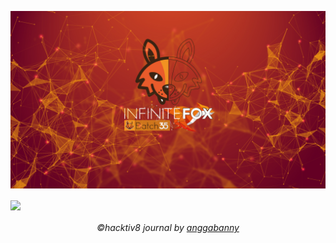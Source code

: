 ![alt text](https://github.com/anggabanny/Hacktiv8_Immersive/blob/master/Handbook/img_/initeFx.jpg "Hacktiv8 Batch-35")

<img src="https://www.safetynetwork.com.au/wp-content/uploads/images/products/441.jpg" align="center">

<h6 align='center'>©️hacktiv8 journal by <a href ='https://github.com/anggabanny'>anggabanny</a></h6>